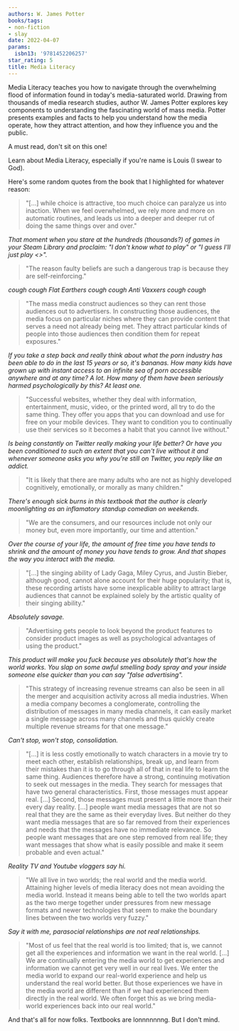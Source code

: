 ```yaml
---
authors: W. James Potter
books/tags:
- non-fiction
- slay
date: 2022-04-07
params:
  isbn13: '9781452206257'
star_rating: 5
title: Media Literacy
---
```


Media Literacy teaches you how to navigate through the overwhelming flood of
information found in today's media-saturated world. Drawing from thousands of
media research studies, author W. James Potter explores key components to
understanding the fascinating world of mass media. Potter presents examples and
facts to help you understand how the media operate, how they attract attention,
and how they influence you and the public.

<!--more-->

A must read, don't sit on this one!

Learn about Media Literacy, especially if you're name is Louis (I swear to God).

Here's some random quotes from the book that I highlighted for whatever reason:

> "[...] while choice is attractive, too much choice can paralyze us into
> inaction. When we feel overwhelmed, we rely more and more on automatic
> routines, and leads us into a deeper and deeper rut of doing the same things
> over and over."

_That moment when you stare at the hundreds (thousands?) of games in your Steam
Library and proclaim: "I don't know what to play" or "I guess I'll just play
<<insert predatory MOBA or CCG here>>"._

> "The reason faulty beliefs are such a dangerous trap is because they are
> self-reinforcing."

_cough cough Flat Earthers cough cough Anti Vaxxers cough cough_

> "The mass media construct audiences so they can rent those audiences out to
> advertisers. In constructing those audiences, the media focus on particular
> niches where they can provide content that serves a need not already being
> met. They attract particular kinds of people into those audiences then
> condition them for repeat exposures."

_If you take a step back and really think about what the porn industry has been
able to do in the last 15 years or so, it's bananas. How many kids have grown up
with instant access to an infinite sea of porn accessible anywhere and at any
time? A lot. How many of them have been seriously harmed psychologically by
this? At least one._

> "Successful websites, whether they deal with information, entertainment,
> music, video, or the printed word, all try to do the same thing. They offer
> you apps that you can download and use for free on your mobile devices. They
> want to condition you to continually use their services so it becomes a habit
> that you cannot live without."

_Is being constantly on Twitter really making your life better? Or have you been
conditioned to such an extent that you can't live without it and whenever
someone asks you why you're still on Twitter, you reply like an addict._

> "It is likely that there are many adults who are not as highly developed
> cognitively, emotionally, or morally as many children."

_There's enough sick burns in this textbook that the author is clearly
moonlighting as an inflamatory standup comedian on weekends._

> "We are the consumers, and our resources include not only our money but, even
> more importantly, our time and attention."

_Over the course of your life, the amount of free time you have tends to shrink
and the amount of money you have tends to grow. And that shapes the way you
interact with the media._

> "[...] the singing ability of Lady Gaga, Miley Cyrus, and Justin Bieber,
> although good, cannot alone account for their huge popularity; that is, these
> recording artists have some inexplicable ability to attract large audiences
> that cannot be explained solely by the artistic quality of their singing
> ability."

_Absolutely savage._

> "Advertising gets people to look beyond the product features to consider
> product images as well as psychological advantages of using the product."

_This product will make you fuck because yes absolutely that's how the world
works. You slap on some awful smelling body spray and your inside someone else
quicker than you can say "false advertising"._

> "This strategy of increasing revenue streams can also be seen in all the
> merger and acquisition activity across all media industries. When a media
> company becomes a conglomerate, controlling the distribution of messages in
> many media channels, it can easily market a single message across many
> channels and thus quickly create multiple revenue streams for that one
> message."

_Can't stop, won't stop, consolidation._

> "[...] it is less costly emotionally to watch characters in a movie try to
> meet each other, establish relationships, break up, and learn from their
> mistakes than it is to go through all of that in real life to learn the same
> thing. Audiences therefore have a strong, continuing motivation to seek out
> messages in the media. They search for messages that have two general
> characteristics. First, those messages must appear real. [...] Second, those
> messages must present a little more than their every day reality. [...] people
> want media messages that are not so real that they are the same as their
> everyday lives. But neither do they want media messages that are so far
> removed from their experiences and needs that the messages have no immediate
> relevance. So people want messages that are one step removed from real life;
> they want messages that show what is easily possible and make it seem probable
> and even actual."

_Reality TV and Youtube vloggers say hi._

> "We all live in two worlds; the real world and the media world. Attaining
> higher levels of media literacy does not mean avoiding the media world.
> Instead it means being able to tell the two worlds apart as the two merge
> together under pressures from new message formats and newer technologies that
> seem to make the boundary lines between the two worlds very fuzzy."

_Say it with me, parasocial relationships are not real relationships._

> "Most of us feel that the real world is too limited; that is, we cannot get
> all the experiences and information we want in the real world. [...] We are
> continually entering the media world to get experiences and information we
> cannot get very well in our real lives. We enter the media world to expand our
> real-world experience and help us understand the real world better. But those
> experiences we have in the media world are different than if we had
> experienced them directly in the real world. We often forget this as we bring
> media-world experiences back into our real world."

And that's all for now folks. Textbooks are lonnnnnnng. But I don't mind.